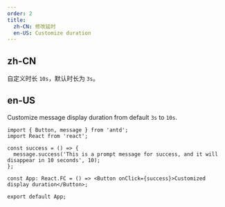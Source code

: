 ```yaml
---
order: 2
title:
  zh-CN: 修改延时
  en-US: Customize duration
---
```


## zh-CN

自定义时长 `10s`，默认时长为 `3s`。

## en-US

Customize message display duration from default `3s` to `10s`.

```tsx
import { Button, message } from 'antd';
import React from 'react';

const success = () => {
  message.success('This is a prompt message for success, and it will disappear in 10 seconds', 10);
};

const App: React.FC = () => <Button onClick={success}>Customized display duration</Button>;

export default App;
```
